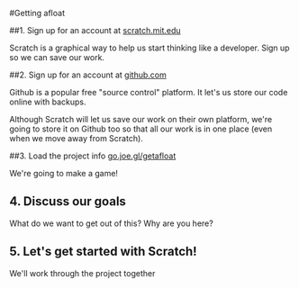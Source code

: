 #Getting afloat

##1. Sign up for an account at [scratch.mit.edu](https://scratch.mit.edu)

Scratch is a graphical way to help us start thinking like a developer. Sign up so we can save our work.

##2. Sign up for an account at [github.com](https://github.com)

Github is a popular free "source control" platform. It let's us store our code online with backups.

Although Scratch will let us save our work on their own platform, we're going to store it on Github too so that all our work is in one place (even when we move away from Scratch).

##3. Load the project info [go.joe.gl/getafloat](https://go.joe.gl/getafloat)

We're going to make a game!

## 4. Discuss our goals

What do we want to get out of this? Why are you here?

## 5. Let's get started with Scratch!

We'll work through the project together